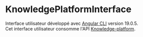 # KnowledgePlatformInterface

Interface utilisateur développé avec [Angular CLI](https://github.com/angular/angular-cli) version 19.0.5.  
Cet interface utilisateur consomme l'API [Knowledge-platform](https://github.com/julien696/knowledge-platform).


